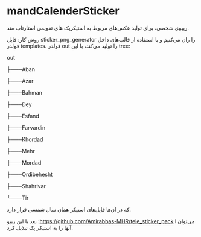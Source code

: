 # mandCalenderSticker
ریپوی شخصی، برای تولید عکس‌های مربوط به استیکرپک های تقویمی استارتاپ مند.

روش کار: فایل sticker_png_generator را ران می‌کنیم و با استفاده از قالب‌های داخل فولدر templates، فولدر out را تولید می‌کند، با این tree:

out

├───Aban

├───Azar

├───Bahman

├───Dey

├───Esfand

├───Farvardin

├───Khordad

├───Mehr

├───Mordad

├───Ordibehesht

├───Shahrivar

└───Tir

که در آن‌ها فایل‌های استیکر همان سال شمسی قرار دارد. 


بعد با این ریپو :https://github.com/Amirabbas-MHR/tele_sticker_pack l می‌توان آنها را به استیکر پک تبذیل کرد.

